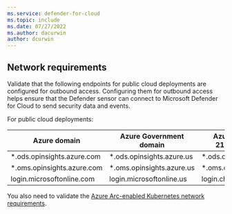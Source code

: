 ```yaml
---
ms.service: defender-for-cloud
ms.topic: include
ms.date: 07/27/2022
ms.author: dacurwin
author: dcurwin
---
```


## Network requirements

Validate that the following endpoints for public cloud deployments are configured for outbound access. Configuring them for outbound access helps ensure that the Defender sensor can connect to Microsoft Defender for Cloud to send security data and events.

For public cloud deployments:

| Azure domain  | Azure Government domain  | Azure operated by 21Vianet domain | Port |
| -------------------------- | -------------------------- | -------------------------- |---- |
| *.ods.opinsights.azure.com | *.ods.opinsights.azure.us | *.ods.opinsights.azure.cn  | 443  |
| *.oms.opinsights.azure.com | *.oms.opinsights.azure.us | *.oms.opinsights.azure.cn | 443 |
| login.microsoftonline.com  | login.microsoftonline.us | login.chinacloudapi.cn  | 443  |

You also need to validate the [Azure Arc-enabled Kubernetes network requirements](/azure/azure-arc/kubernetes/network-requirements).
